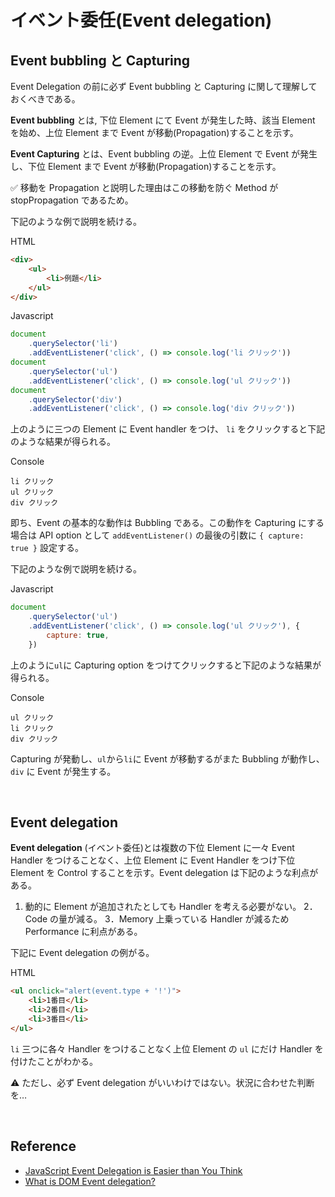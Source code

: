 # イベント委任(Event delegation)

## Event bubbling と Capturing

Event Delegation の前に必ず Event bubbling と Capturing に関して理解しておくべきである。

**Event bubbling** とは, 下位 Element にて Event が発生した時、該当 Element を始め、上位 Element まで Event が移動(Propagation)することを示す。

**Event Capturing** とは、Event bubbling の逆。上位 Element で Event が発生し、下位 Element まで Event が移動(Propagation)することを示す。

✅ 移動を Propagation と説明した理由はこの移動を防ぐ Method が stopPropagation であるため。

下記のような例で説明を続ける。

HTML

```html
<div>
    <ul>
        <li>例題</li>
    </ul>
</div>
```

Javascript

```javascript
document
    .querySelector('li')
    .addEventListener('click', () => console.log('li クリック'))
document
    .querySelector('ul')
    .addEventListener('click', () => console.log('ul クリック'))
document
    .querySelector('div')
    .addEventListener('click', () => console.log('div クリック'))
```

上のように三つの Element に Event handler をつけ、 `li` をクリックすると下記のような結果が得られる。

Console

```
li クリック
ul クリック
div クリック
```

即ち、Event の基本的な動作は Bubbling である。この動作を Capturing にする場合は API option として `addEventListener()` の最後の引数に `{ capture: true }` 設定する。

下記のような例で説明を続ける。

Javascript

```javascript
document
    .querySelector('ul')
    .addEventListener('click', () => console.log('ul クリック'), {
        capture: true,
    })
```

上のように`ul`に Capturing option をつけてクリックすると下記のような結果が得られる。

Console

```
ul クリック
li クリック
div クリック
```

Capturing が発動し、`ul`から`li`に Event が移動するがまた Bubbling が動作し、`div` に Event が発生する。

<br>

## Event delegation

**Event delegation** (イベント委任)とは複数の下位 Element に一々 Event Handler をつけることなく、上位 Element に Event Handler をつけ下位 Element を Control することを示す。Event delegation は下記のような利点がある。

1. 動的に Element が追加されたとしても Handler を考える必要がない。
   2．Code の量が減る。
   3．Memory 上乗っている Handler が減るため Performance に利点がある。

下記に Event delegation の例がる。

HTML

```html
<ul onclick="alert(event.type + '!')">
    <li>1番目</li>
    <li>2番目</li>
    <li>3番目</li>
</ul>
```

`li` 三つに各々 Handler をつけることなく上位 Element の `ul` にだけ Handler を付けたことがわかる。

⚠ ただし、必ず Event delegation がいいわけではない。状況に合わせた判断を…

<br>

## Reference

-   [JavaScript Event Delegation is Easier than You Think](https://www.sitepoint.com/javascript-event-delegation-is-easier-than-you-think/)
-   [What is DOM Event delegation?](https://stackoverflow.com/questions/1687296/what-is-dom-event-delegation)
